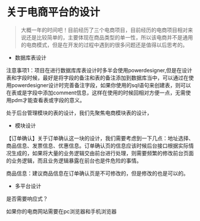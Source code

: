 # 关于电商平台的设计

> 大概一年的时间吧！目前经历了三个电商项目，目前经历的电商项目相对来说还是比较简单的，主要体现在商品类型的单一性，所以该电商并不是通用的电商模式，但是在开发的过程中遇到的很多问题还是值得以后思考的。

* 数据库表设计

注意事项1：项目在进行数据库库表设计时多半会使用powerdesigner,但是在设计表和字段时候，最好是将字段的备注和表的备注添加到数据库当中，可以通过在使用powerdesigner设计时完善备注字段，如果你使用的sql语句来创建表，则可以在表或是字段中添加comment信息，这样在使用的时候回相对方便一点，无需使用pdm才能查看表或字段的意义。

处于后台管理模块的表的设计，我们先聚焦电商模块表的设计，

* 模块设计

【订单确认】关于订单确认这一块的设计，我们需要考虑到一下几点：地址选择、商品信息、发票信息、优惠信息。订单确认页的信息应该时候后台接口根据实际情况生成的，如果将大量的业务逻辑交由前台进行处理，则需要频繁的修改前台页面的业务逻辑，而且业务逻辑暴露在前台也是件危险的事情。

商品信息：建议商品信息在订单确认页是不可修改的，但是修改的也是可以的。

* 多平台设计

是否需要响应式？

如果你的电商网站需要在pc浏览器和手机浏览器

